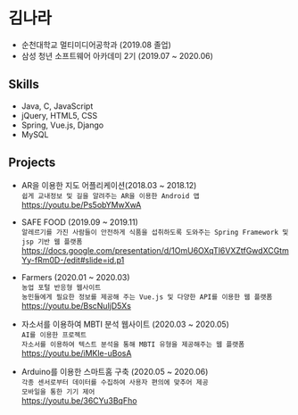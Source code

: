 
# 김나라
- 순천대학교 멀티미디어공학과 (2019.08 졸업)
- 삼성 청년 소프트웨어 아카데미 2기 (2019.07 ~ 2020.06)
## Skills
- Java, C, JavaScript
- jQuery, HTML5, CSS
- Spring, Vue.js, Django
- MySQL

## Projects
- AR을 이용한 지도 어플리케이션(2018.03 ~ 2018.12) <br>
`쉽게 교내정보 및 길을 알려주는 AR을 이용한 Android 앱` <br>
https://youtu.be/Ps5obYMwXwA

- SAFE FOOD (2019.09 ~ 2019.11) <br>
`알레르기를 가진 사람들이 안전하게 식품을 섭취하도록 도와주는 Spring Framework 및 jsp 기반 웹 플랫폼` <br>
https://docs.google.com/presentation/d/1OmU6OXqTl6VXZtfGwdXCGtmYy-fRm0D-/edit#slide=id.p1

- Farmers (2020.01 ~ 2020.03) <br>
`농업 포털 반응형 웹사이트` <br>
`농민들에게 필요한 정보를 제공해 주는 Vue.js 및 다양한 API를 이용한 웹 플랫폼` <br>
https://youtu.be/BscNuljD5Xs

- 자소서를 이용하여 MBTI 분석 웹사이트 (2020.03 ~ 2020.05) <br>
`AI를 이용한 프로젝트` <br>
`자소서를 이용하여 텍스트 분석을 통해 MBTI 유형을 제공해주는 웹 플랫폼` <br>
https://youtu.be/iMKle-uBosA

- Arduino를 이용한 스마트홈 구축 (2020.05 ~ 2020.06) <br>
`각종 센서로부터 데이터를 수집하여 사용자 편의에 맞추어 제공`<br>
`모바일을 통한 기기 제어`<br>
https://youtu.be/36CYu3BqFho
